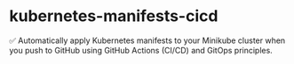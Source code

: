 # kubernetes-manifests-cicd
✅ Automatically apply Kubernetes manifests to your Minikube cluster when you push to GitHub using GitHub Actions (CI/CD) and GitOps principles.
